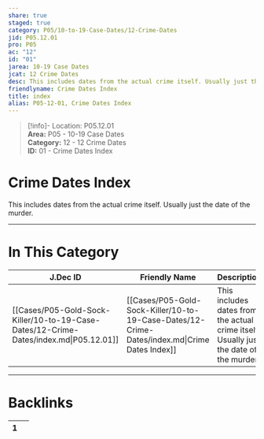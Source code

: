 ```yaml
---  
share: true  
staged: true  
category: P05/10-to-19-Case-Dates/12-Crime-Dates  
jid: P05.12.01  
pro: P05  
ac: "12"  
id: "01"  
jarea: 10-19 Case Dates  
jcat: 12 Crime Dates  
desc: This includes dates from the actual crime itself. Usually just the date of the murder.  
friendlyname: Crime Dates Index  
title: index  
alias: P05-12-01, Crime Dates Index  
---  
```

  
>[!info]- Location: P05.12.01  
>**Area:** P05 - 10-19 Case Dates  
>**Category:** 12 - 12 Crime Dates  
>**ID:** 01 - Crime Dates Index  
  
# Crime Dates Index  
  
This includes dates from the actual crime itself. Usually just the date of the murder.  
  
  
  
---  
# In This Category  
  
| J.Dec ID                                                                              | Friendly Name                                                                                 | Description                                                                            |  
| ------------------------------------------------------------------------------------- | --------------------------------------------------------------------------------------------- | -------------------------------------------------------------------------------------- |  
| [[Cases/P05-Gold-Sock-Killer/10-to-19-Case-Dates/12-Crime-Dates/index.md\|P05.12.01]] | [[Cases/P05-Gold-Sock-Killer/10-to-19-Case-Dates/12-Crime-Dates/index.md\|Crime Dates Index]] | This includes dates from the actual crime itself. Usually just the date of the murder. |  
  
  
---  
# Backlinks  
<div><table class="dataview table-view-table"><thead class="table-view-thead"><tr class="table-view-tr-header"><th class="table-view-th"><span></span><span class="dataview small-text">1</span></th><th class="table-view-th"><span></span></th></tr></thead><tbody class="table-view-tbody"></tbody></table></div>